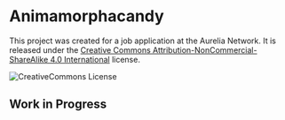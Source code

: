 # Animamorphacandy
This project was created for a job application at the Aurelia Network. It is released under the [Creative Commons Attribution-NonCommercial-ShareAlike 4.0 International](https://creativecommons.org/licenses/by-nc-sa/4.0/) license.

![CreativeCommons License](https://www.csusm.edu/ids/calm/IMAGES/CC%20attribution-noncommercial%20international.jpg)
## Work in Progress
